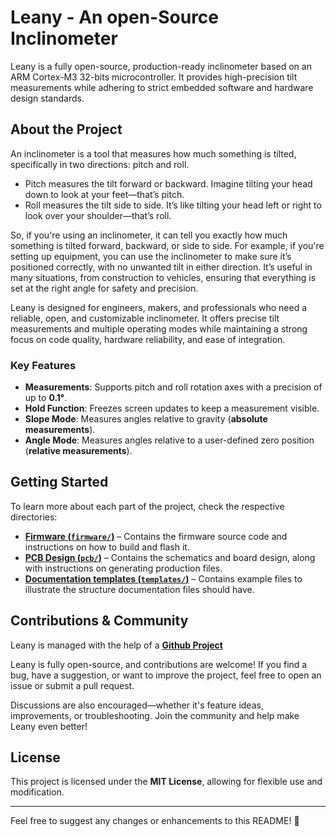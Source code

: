 # Leany - An open-Source Inclinometer

Leany is a fully open-source, production-ready inclinometer based on an ARM Cortex-M3 32-bits microcontroller.
It provides high-precision tilt measurements while adhering to strict embedded software and hardware design standards.

## About the Project
An inclinometer is a tool that measures how much something is tilted, specifically in two directions: pitch and roll.

- Pitch measures the tilt forward or backward. Imagine tilting your head down to look at your feet—that’s pitch.
- Roll measures the tilt side to side. It’s like tilting your head left or right to look over your shoulder—that’s roll.

So, if you're using an inclinometer, it can tell you exactly how much something is tilted forward, backward, or side to side. For example, if you're setting up equipment, you can use the inclinometer to make sure it’s positioned correctly, with no unwanted tilt in either direction. It’s useful in many situations, from construction to vehicles, ensuring that everything is set at the right angle for safety and precision.

Leany is designed for engineers, makers, and professionals who need a reliable, open, and customizable inclinometer. It offers precise tilt measurements and multiple operating modes while maintaining a strong focus on code quality, hardware reliability, and ease of integration.

### Key Features

- **Measurements**: Supports pitch and roll rotation axes with a precision of up to **0.1°**.
- **Hold Function**: Freezes screen updates to keep a measurement visible.
- **Slope Mode**: Measures angles relative to gravity (**absolute measurements**).
- **Angle Mode**: Measures angles relative to a user-defined zero position (**relative measurements**).

## Getting Started

To learn more about each part of the project, check the respective directories:

- **[Firmware (`firmware/`)](firmware/)** – Contains the firmware source code and instructions on how to build and flash it.
- **[PCB Design (`pcb/`)](pcb/)** – Contains the schematics and board design, along with instructions on generating production files.
- **[Documentation templates (`templates/`)](templates/)** – Contains example files to illustrate the structure documentation files should have.

## Contributions & Community

Leany is managed with the help of a **[Github Project](https://github.com/users/gilleshenrard/projects/3)**

Leany is fully open-source, and contributions are welcome! If you find a bug, have a suggestion, or want to improve the project, feel free to open an issue or submit a pull request.

Discussions are also encouraged—whether it's feature ideas, improvements, or troubleshooting. Join the community and help make Leany even better!

## License

This project is licensed under the **MIT License**, allowing for flexible use and modification.

---

Feel free to suggest any changes or enhancements to this README! 🚀
